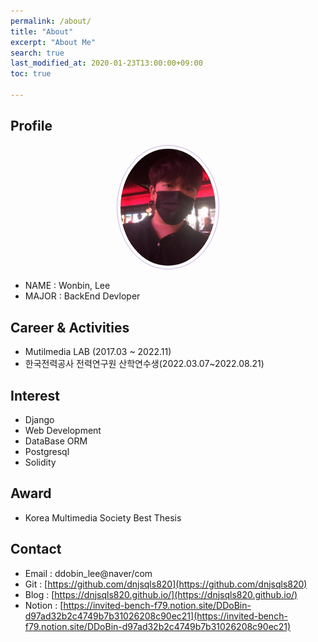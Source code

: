 ```yaml
---
permalink: /about/
title: "About"
excerpt: "About Me"
search: true
last_modified_at: 2020-01-23T13:00:00+09:00
toc: true

--- 
```


## Profile
<center><img src="/assets/img/me.jpg" width="30%" height="30%" style="
border: 1px solid #cab6de;
border-radius: 50%;
padding: 5px;
-moz-border-radius: 50%;
-khtml-border-radius: 50%;
-webkit-border-radius: 50%;
"></center>


* NAME : Wonbin, Lee
* MAJOR : BackEnd Devloper

## Career & Activities
 - Mutilmedia LAB (2017.03 ~ 2022.11)
 - 한국전력공사 전력연구원 산학연수생(2022.03.07~2022.08.21)

## Interest
 * Django
 * Web Development
 * DataBase ORM
 * Postgresql
 * Solidity

## Award
 * Korea Multimedia Society Best Thesis

## Contact
 * Email : ddobin_lee@naver/com
 * Git : [https://github.com/dnjsqls820](https://github.com/dnjsqls820)
 * Blog : [https://dnjsqls820.github.io/](https://dnjsqls820.github.io/)
 * Notion : [https://invited-bench-f79.notion.site/DDoBin-d97ad32b2c4749b7b31026208c90ec21](https://invited-bench-f79.notion.site/DDoBin-d97ad32b2c4749b7b31026208c90ec21)

